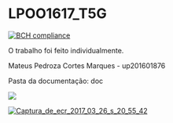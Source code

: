# LPOO1617_T5G

[![BCH compliance](https://bettercodehub.com/edge/badge/mpcmarques/LPOO1617_T5GMateus201601876)](https://bettercodehub.com/)

O trabalho foi feito individualmente.

Mateus Pedroza Cortes Marques - up201601876

Pasta da documentação: doc


<a href="https://ibb.co/bYQzwF"><img src="https://preview.ibb.co/hqmTqa/Captura_de_ecr_2017_03_26_s_20_50_15.png" border="0"></a>

<a href="https://ibb.co/is2ZVa"><img src="https://preview.ibb.co/cTy8qa/Captura_de_ecr_2017_03_26_s_20_55_42.png" alt="Captura_de_ecr_2017_03_26_s_20_55_42" border="0"></a><br /><a>

